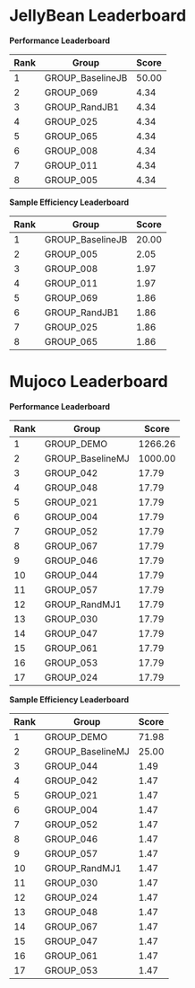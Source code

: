 # JellyBean Leaderboard

**Performance Leaderboard**

|Rank      |Group     |Score     |
|----------|----------|----------|
|1      |GROUP_BaselineJB     |50.00     |
|2      |GROUP_069     |4.34     |
|3      |GROUP_RandJB1     |4.34     |
|4      |GROUP_025     |4.34     |
|5      |GROUP_065     |4.34     |
|6      |GROUP_008     |4.34     |
|7      |GROUP_011     |4.34     |
|8      |GROUP_005     |4.34     |


**Sample Efficiency Leaderboard**

|Rank      |Group     |Score     |
|----------|----------|----------|
|1      |GROUP_BaselineJB     |20.00     |
|2      |GROUP_005     |2.05     |
|3      |GROUP_008     |1.97     |
|4      |GROUP_011     |1.97     |
|5      |GROUP_069     |1.86     |
|6      |GROUP_RandJB1     |1.86     |
|7      |GROUP_025     |1.86     |
|8      |GROUP_065     |1.86     |


# Mujoco Leaderboard

**Performance Leaderboard**

|Rank      |Group     |Score     |
|----------|----------|----------|
|1      |GROUP_DEMO     |1266.26     |
|2      |GROUP_BaselineMJ     |1000.00     |
|3      |GROUP_042     |17.79     |
|4      |GROUP_048     |17.79     |
|5      |GROUP_021     |17.79     |
|6      |GROUP_004     |17.79     |
|7      |GROUP_052     |17.79     |
|8      |GROUP_067     |17.79     |
|9      |GROUP_046     |17.79     |
|10      |GROUP_044     |17.79     |
|11      |GROUP_057     |17.79     |
|12      |GROUP_RandMJ1     |17.79     |
|13      |GROUP_030     |17.79     |
|14      |GROUP_047     |17.79     |
|15      |GROUP_061     |17.79     |
|16      |GROUP_053     |17.79     |
|17      |GROUP_024     |17.79     |


**Sample Efficiency Leaderboard**

|Rank      |Group     |Score     |
|----------|----------|----------|
|1      |GROUP_DEMO     |71.98     |
|2      |GROUP_BaselineMJ     |25.00     |
|3      |GROUP_044     |1.49     |
|4      |GROUP_042     |1.47     |
|5      |GROUP_021     |1.47     |
|6      |GROUP_004     |1.47     |
|7      |GROUP_052     |1.47     |
|8      |GROUP_046     |1.47     |
|9      |GROUP_057     |1.47     |
|10      |GROUP_RandMJ1     |1.47     |
|11      |GROUP_030     |1.47     |
|12      |GROUP_024     |1.47     |
|13      |GROUP_048     |1.47     |
|14      |GROUP_067     |1.47     |
|15      |GROUP_047     |1.47     |
|16      |GROUP_061     |1.47     |
|17      |GROUP_053     |1.47     |


